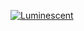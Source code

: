 [![Luminescent](https://cdn.discordapp.com/attachments/811354612547190796/1089015985257844856/l_10.png)](https://luminescent.dev)
